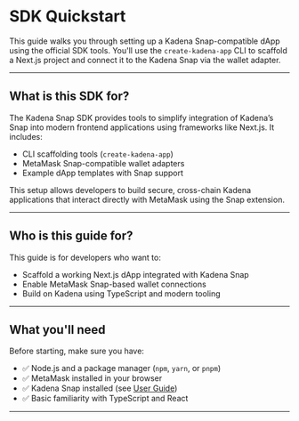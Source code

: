 # SDK Quickstart

This guide walks you through setting up a Kadena Snap-compatible dApp using the official SDK tools. You'll use the `create-kadena-app` CLI to scaffold a Next.js project and connect it to the Kadena Snap via the wallet adapter.

---

## What is this SDK for?

The Kadena Snap SDK provides tools to simplify integration of Kadena’s Snap into modern frontend applications using frameworks like Next.js. It includes:

- CLI scaffolding tools (`create-kadena-app`)
- MetaMask Snap-compatible wallet adapters
- Example dApp templates with Snap support

This setup allows developers to build secure, cross-chain Kadena applications that interact directly with MetaMask using the Snap extension.

---

## Who is this guide for?

This guide is for developers who want to:

- Scaffold a working Next.js dApp integrated with Kadena Snap
- Enable MetaMask Snap-based wallet connections
- Build on Kadena using TypeScript and modern tooling

---

## What you'll need

Before starting, make sure you have:

- ✅ Node.js and a package manager (`npm`, `yarn`, or `pnpm`)
- ✅ MetaMask installed in your browser
- ✅ Kadena Snap installed (see [User Guide](../user-guide/index.md))
- ✅ Basic familiarity with TypeScript and React

---
